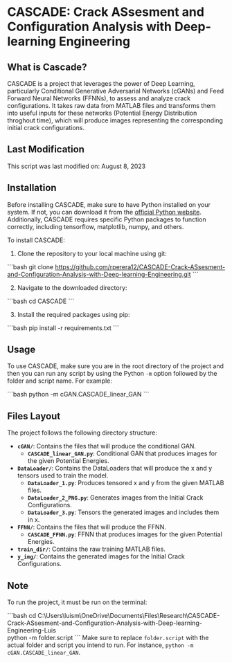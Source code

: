 # CASCADE: Crack ASsesment and Configuration Analysis with Deep-learning Engineering

## What is Cascade?

CASCADE is a project that leverages the power of Deep Learning, particularly Conditional Generative Adversarial Networks (cGANs) and Feed Forward Neural Networks (FFNNs), to assess and analyze crack configurations. It takes raw data from MATLAB files and transforms them into useful inputs for these networks (Potential Energy Distribution throghout time), which will produce images representing the corresponding initial crack configurations. 

## Last Modification

This script was last modified on: August 8, 2023

## Installation

Before installing CASCADE, make sure to have Python installed on your system. If not, you can download it from the [official Python website](https://www.python.org/downloads/). Additionally, CASCADE requires specific Python packages to function correctly, including tensorflow, matplotlib, numpy, and others.

To install CASCADE:

1. Clone the repository to your local machine using git:

\```bash
git clone https://github.com/rperera12/CASCADE-Crack-ASsesment-and-Configuration-Analysis-with-Deep-learning-Engineering.git
\```

2. Navigate to the downloaded directory:

\```bash
cd CASCADE
\```

3. Install the required packages using pip:

\```bash
pip install -r requirements.txt
\```

## Usage

To use CASCADE, make sure you are in the root directory of the project and then you can run any script by using the Python `-m` option followed by the folder and script name. For example:

\```bash
python -m cGAN.CASCADE_linear_GAN
\```

## Files Layout

The project follows the following directory structure:

- **`cGAN/`**: Contains the files that will produce the conditional GAN.
  - **`CASCADE_linear_GAN.py`**: Conditional GAN that produces images for the given Potential Energies.
- **`DataLoader/`**: Contains the DataLoaders that will produce the x and y tensors used to train the model.
  - **`DataLoader_1.py`**: Produces tensored x and y from the given MATLAB files.
  - **`DataLoader_2_PNG.py`**: Generates images from the Initial Crack Configurations.
  - **`DataLoader_3.py`**: Tensors the generated images and includes them in x.
- **`FFNN/`**: Contains the files that will produce the FFNN.
  - **`CASCADE_FFNN.py`**: FFNN that produces images for the given Potential Energies.
- **`train_dir/`**: Contains the raw training MATLAB files.
- **`y_img/`**: Contains the generated images for the Initial Crack Configurations.

## Note

To run the project, it must be run on the terminal:

\```bash
cd C:\Users\luism\OneDrive\Documents\Files\Research\CASCADE-Crack-ASsesment-and-Configuration-Analysis-with-Deep-learning-Engineering-Luis\
python -m folder.script
\```
Make sure to replace `folder.script` with the actual folder and script you intend to run. For instance, `python -m cGAN.CASCADE_linear_GAN`.
